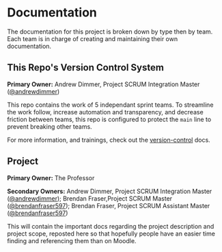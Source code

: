 # Documentation

The documentation for this project is broken down by type then by team. Each team is in charge of creating and maintaining their own documentation.

## This Repo's Version Control System

**Primary Owner:** Andrew Dimmer, Project SCRUM Integration Master ([@andrewdimmer](https://github.com/andrewdimmer/))

This repo contains the work of 5 independant sprint teams. To streamline the work follow, increase automation and transparency, and decrease friction between teams, this repo is configured to protect the `main` line to prevent breaking other teams.

For more information, and trainings, check out the [version-control](version-control/) docs.

## Project

**Primary Owner:** The Professor

**Secondary Owners:** Andrew Dimmer, Project SCRUM Integration Master ([@andrewdimmer](https://github.com/andrewdimmer/)); Brendan Fraser,Project SCRUM Master ([@brendanfraser597](https://github.com/brendanfraser597/)); Brendan Fraser, Project SCRUM Assistant Master ([@brendanfraser597](https://github.com/brendanfraser597/))

This will contain the important docs regarding the project description and project scope, reposted here so that hopefully people have an easier time finding and referencing them than on Moodle.
